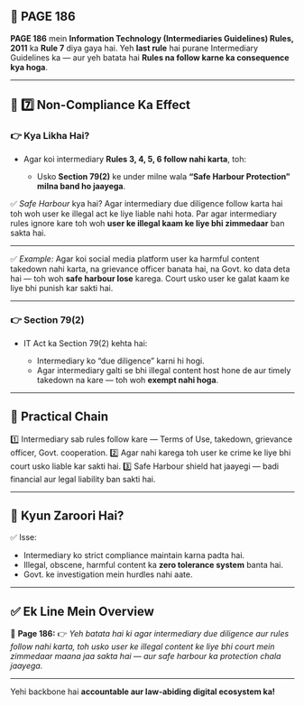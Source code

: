 ## 📄 **PAGE 186**

**PAGE 186** mein **Information Technology (Intermediaries Guidelines) Rules, 2011** ka **Rule 7** diya gaya hai.
Yeh **last rule** hai purane Intermediary Guidelines ka — aur yeh batata hai **Rules na follow karne ka consequence kya hoga**.

---

## 🔹 **7️⃣ Non-Compliance Ka Effect**

### 👉 Kya Likha Hai?

* Agar koi intermediary **Rules 3, 4, 5, 6 follow nahi karta**, toh:

  * Usko **Section 79(2)** ke under milne wala **“Safe Harbour Protection”** **milna band ho jaayega**.

✅ *Safe Harbour* kya hai?
Agar intermediary due diligence follow karta hai toh woh user ke illegal act ke liye liable nahi hota.
Par agar intermediary rules ignore kare toh woh **user ke illegal kaam ke liye bhi zimmedaar** ban sakta hai.

---

✅ *Example:*
Agar koi social media platform user ka harmful content takedown nahi karta, na grievance officer banata hai, na Govt. ko data deta hai — toh woh **safe harbour lose** karega. Court usko user ke galat kaam ke liye bhi punish kar sakti hai.

---

### 👉 Section 79(2)

* IT Act ka Section 79(2) kehta hai:

  * Intermediary ko “due diligence” karni hi hogi.
  * Agar intermediary galti se bhi illegal content host hone de aur timely takedown na kare — toh woh **exempt nahi hoga**.

---

## 🧩 **Practical Chain**

1️⃣ Intermediary sab rules follow kare — Terms of Use, takedown, grievance officer, Govt. cooperation.
2️⃣ Agar nahi karega toh user ke crime ke liye bhi court usko liable kar sakti hai.
3️⃣ Safe Harbour shield hat jaayegi — badi financial aur legal liability ban sakti hai.

---

## 🔹 **Kyun Zaroori Hai?**

✅ Isse:

* Intermediary ko strict compliance maintain karna padta hai.
* Illegal, obscene, harmful content ka **zero tolerance system** banta hai.
* Govt. ke investigation mein hurdles nahi aate.

---

## ✅ **Ek Line Mein Overview**

📌 **Page 186:**
👉 *Yeh batata hai ki agar intermediary due diligence aur rules follow nahi karta, toh usko user ke illegal content ke liye bhi court mein zimmedaar maana jaa sakta hai — aur safe harbour ka protection chala jaayega.*

---

Yehi backbone hai **accountable aur law-abiding digital ecosystem ka!**
